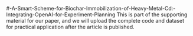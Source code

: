 #-A-Smart-Scheme-for-Biochar-Immobilization-of-Heavy-Metal-Cd:-Integrating-OpenAI-for-Experiment-Planning
This is part of the supporting material for our paper, and we will upload the complete code and dataset for practical application after the article is published.
